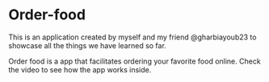 # Order-food
This is an application created by myself and my friend @gharbiayoub23 to showcase all the things we have learned so far.

Order food is a app that facilitates ordering your favorite food online.
Check the video to see how the app works inside.
